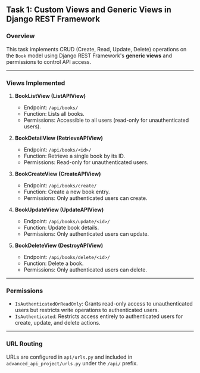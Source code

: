 ## Task 1: Custom Views and Generic Views in Django REST Framework

### Overview
This task implements CRUD (Create, Read, Update, Delete) operations on the `Book` model using Django REST Framework's **generic views** and permissions to control API access.

---

### Views Implemented
1. **BookListView (ListAPIView)**  
   - Endpoint: `/api/books/`  
   - Function: Lists all books.  
   - Permissions: Accessible to all users (read-only for unauthenticated users).  

2. **BookDetailView (RetrieveAPIView)**  
   - Endpoint: `/api/books/<id>/`  
   - Function: Retrieve a single book by its ID.  
   - Permissions: Read-only for unauthenticated users.  

3. **BookCreateView (CreateAPIView)**  
   - Endpoint: `/api/books/create/`  
   - Function: Create a new book entry.  
   - Permissions: Only authenticated users can create.  

4. **BookUpdateView (UpdateAPIView)**  
   - Endpoint: `/api/books/update/<id>/`  
   - Function: Update book details.  
   - Permissions: Only authenticated users can update.  

5. **BookDeleteView (DestroyAPIView)**  
   - Endpoint: `/api/books/delete/<id>/`  
   - Function: Delete a book.  
   - Permissions: Only authenticated users can delete.  

---

### Permissions
- `IsAuthenticatedOrReadOnly`: Grants read-only access to unauthenticated users but restricts write operations to authenticated users.
- `IsAuthenticated`: Restricts access entirely to authenticated users for create, update, and delete actions.

---

### URL Routing
URLs are configured in `api/urls.py` and included in `advanced_api_project/urls.py` under the `/api/` prefix.
